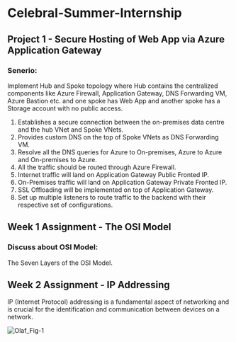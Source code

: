 # Celebral-Summer-Internship

## Project 1 - Secure Hosting of Web App via Azure Application Gateway
### Senerio:
Implement Hub and Spoke topology where Hub contains the centralized components like Azure Firewall, Application Gateway, DNS Forwarding VM, Azure Bastion etc. and one spoke has Web App and another spoke has a Storage account with no public access.
1. Establishes a secure connection between the on-premises data centre and the hub VNet and Spoke VNets.
2. Provides custom DNS on the top of Spoke VNets as DNS Forwarding VM.
3. Resolve all the DNS queries for Azure to On-premises, Azure to Azure and On-premises to Azure.
4. All the traffic should be routed through Azure Firewall.
5. Internet traffic will land on Application Gateway Public Fronted IP.
6. On-Premises traffic will land on Application Gateway Private Fronted IP.
7. SSL Offloading will be implemented on top of Application Gateway.
8. Set up multiple listeners to route traffic to the backend with their respective set of configurations.


## Week 1 Assignment - The OSI Model
### Discuss about OSI Model:
The Seven Layers of the OSI Model.



## Week 2 Assignment - IP Addressing
IP (Internet Protocol) addressing is a fundamental aspect of networking and is crucial for the identification and communication between devices on a network. 

![Olaf_Fig-1](https://github.com/user-attachments/assets/e98e46bb-bd29-43ee-995c-35b3c192bbaf)